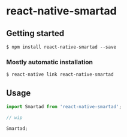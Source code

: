 # react-native-smartad

## Getting started

`$ npm install react-native-smartad --save`

### Mostly automatic installation

`$ react-native link react-native-smartad`

## Usage
```javascript
import Smartad from 'react-native-smartad';

// wip

Smartad;
```

